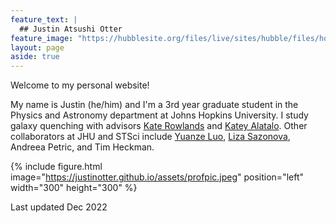 ```yaml
---
feature_text: |
  ## Justin Atsushi Otter
feature_image: "https://hubblesite.org/files/live/sites/hubble/files/home/resource-gallery/articles/_images/STSCI-H-p1427a-2300x2100.jpg"
layout: page
aside: true
---
```


Welcome to my personal website!

My name is Justin (he/him) and I'm a 3rd year graduate student in the Physics and Astronomy department at Johns Hopkins University. I study galaxy quenching with advisors <a href="https://pages.jh.edu/ksearle2/">Kate Rowlands</a> and <a href="https://www.stsci.edu/~kalatalo/index.html">Katey Alatalo</a>. Other collaborators at JHU and STSci include <a href="https://yuanzeluo.github.io">Yuanze Luo</a>, <a href="https://astro-nova.github.io/">Liza Sazonova</a>, Andreea Petric, and Tim Heckman.

{% include figure.html image="https://justinotter.github.io/assets/profpic.jpeg" position="left" width="300" height="300" %}

Last updated Dec 2022
